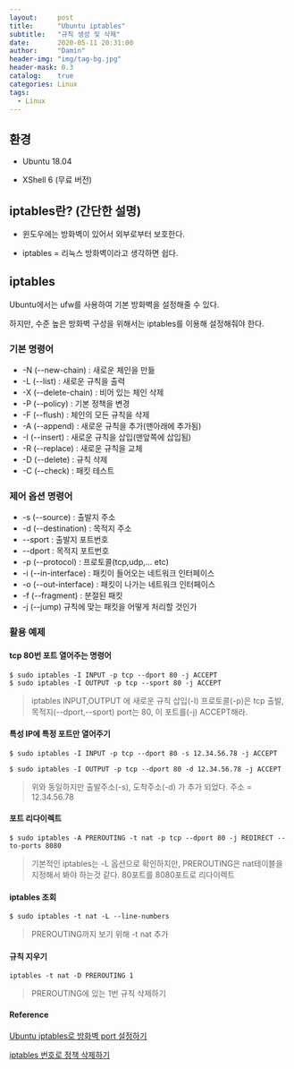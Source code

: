 ```yaml
---
layout:     post
title:      "Ubuntu iptables"
subtitle:   "규칙 생성 및 삭제"
date:       2020-05-11 20:31:00
author:     "Damin"
header-img: "img/tag-bg.jpg"
header-mask: 0.3
catalog:    true
categories: Linux
tags:
  - Linux
---
```


## 환경

- Ubuntu 18.04

- XShell 6 (무료 버전)

## iptables란? (간단한 설명)

- 윈도우에는 방화벽이 있어서 외부로부터 보호한다.

- iptables = 리눅스 방화벽이라고 생각하면 쉽다.

## iptables

Ubuntu에서는 ufw를 사용하여 기본 방화벽을 설정해줄 수 있다.

하지만, 수준 높은 방화벽 구성을 위해서는 iptables를 이용해 설정해줘야 한다.

### 기본 명령어

- -N (--new-chain) : 새로운 체인을 만듦
- -L (--list) : 새로운 규칙을 출력
- -X (--delete-chain) : 비어 있는 체인 삭제
- -P (--policy) : 기본 정책을 변경
- -F (--flush) : 체인의 모든 규칙을 삭제
- -A (--append) : 새로운 규칙을 추가(맨아래에 추가됨)
- -I (--insert) : 새로운 규칙을 삽입(맨앞쪽에 삽입됨)
- -R (--replace) : 새로운 규칙을 교체
- -D (--delete) : 규칙 삭제
- -C (--check) : 패킷 테스트

### 제어 옵션 명령어

- -s (--source) : 출발지 주소
- -d (--destination) : 목적지 주소
- --sport : 출발지 포트번호
- --dport : 목적지 포트번호
- -p (--protocol) : 프로토콜(tcp,udp,... etc)
- -i (--in-interface) : 패킷이 들어오는 네트워크 인터페이스
- -o (--out-interface) : 패킷이 나가는 네트워크 인터페이스
- -f (--fragment) : 분절된 패킷
- -j (--jump) 규칙에 맞는 패킷을 어떻게 처리할 것인가

### 활용 예제

#### tcp 80번 포트 열어주는 명령어

~~~
$ sudo iptables -I INPUT -p tcp --dport 80 -j ACCEPT
$ sudo iptables -I OUTPUT -p tcp --sport 80 -j ACCEPT
~~~

> iptables INPUT,OUTPUT 에 새로운 규칙 삽입(-I) 프로토콜(-p)은 tcp 출발,목적지(--dport,--sport) port는 80, 이 포트를(-j) ACCEPT해라.

#### 특성 IP에 특정 포트만 열어주기

~~~
$ sudo iptables -I INPUT -p tcp --dport 80 -s 12.34.56.78 -j ACCEPT

$ sudo iptables -I OUTPUT -p tcp --dport 80 -d 12.34.56.78 -j ACCEPT
~~~

> 위와 동일하지만 출발주소(-s), 도착주소(-d) 가 추가 되었다. 주소 = 12.34.56.78


#### 포트 리다이렉트

~~~
$ sudo iptables -A PREROUTING -t nat -p tcp --dport 80 -j REDIRECT --to-ports 8080
~~~

> 기본적인 iptables는 -L 옵션으로 확인하지만, PREROUTING은 nat테이블을 지정해서 봐야 하는것 같다. 80포트를 8080포트로 리다이렉트

#### iptables 조회

~~~
$ sudo iptables -t nat -L --line-numbers
~~~

> PREROUTING까지 보기 위해 -t nat 추가

#### 규칙 지우기

~~~
iptables -t nat -D PREROUTING 1
~~~

> PREROUTING에 있는 1번 규칙 삭제하기

#### Reference

[Ubuntu iptables로 방화벽 port 설정하기](https://freestrokes.tistory.com/44)

[iptables 번호로 정책 삭제하기](https://goni9071.tistory.com/45)


<script src="https://utteranc.es/client.js" repo="damin8/blog-comment" issue-term="title" label="Comment" theme="github-light" crossorigin="anonymous" async>
</script>


